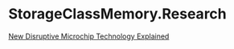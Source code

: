# StorageClassMemory.Research
[New Disruptive Microchip Technology Explained](https://youtu.be/x21QpvUjUTQ)
